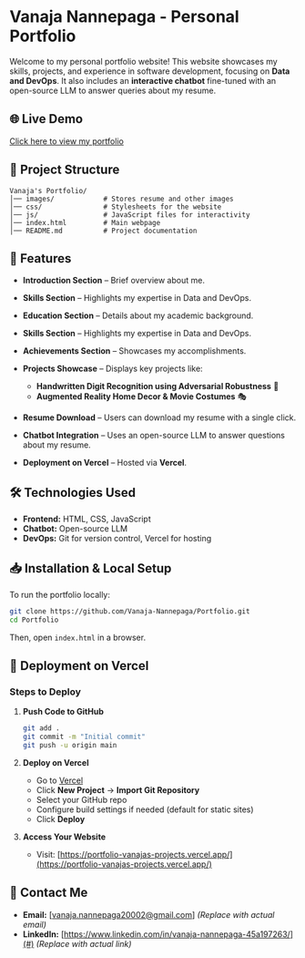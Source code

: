 # Vanaja Nannepaga - Personal Portfolio

Welcome to my personal portfolio website! This website showcases my skills, projects, and experience in software development, focusing on **Data and DevOps**. It also includes an **interactive chatbot** fine-tuned with an open-source LLM to answer queries about my resume.

## 🌐 Live Demo
[Click here to view my portfolio](https://portfolio-vanajas-projects.vercel.app/)

## 📂 Project Structure
```
Vanaja's Portfolio/
│── images/            # Stores resume and other images
│── css/               # Stylesheets for the website
│── js/                # JavaScript files for interactivity
│── index.html         # Main webpage
│── README.md          # Project documentation
```

## 🚀 Features
- **Introduction Section** – Brief overview about me.
- **Skills Section** – Highlights my expertise in Data and DevOps.
- **Education Section** – Details about my academic background.

- **Skills Section** – Highlights my expertise in Data and DevOps.

- **Achievements Section** – Showcases my accomplishments.
- **Projects Showcase** – Displays key projects like:
  - **Handwritten Digit Recognition using Adversarial Robustness** 🔢
  - **Augmented Reality Home Decor & Movie Costumes** 🎭
- **Resume Download** – Users can download my resume with a single click.
- **Chatbot Integration** – Uses an open-source LLM to answer questions about my resume.
- **Deployment on Vercel** – Hosted via **Vercel**.

## 🛠️ Technologies Used
- **Frontend:** HTML, CSS, JavaScript
- **Chatbot:** Open-source LLM
- **DevOps:** Git for version control, Vercel for hosting

## 📥 Installation & Local Setup
To run the portfolio locally:
```sh
git clone https://github.com/Vanaja-Nannepaga/Portfolio.git
cd Portfolio
```
Then, open `index.html` in a browser.

## 🚀 Deployment on Vercel
### Steps to Deploy
1. **Push Code to GitHub**
   ```sh
   git add .
   git commit -m "Initial commit"
   git push -u origin main
   ```
2. **Deploy on Vercel**
   - Go to [Vercel](https://vercel.com/)
   - Click **New Project** → **Import Git Repository**
   - Select your GitHub repo
   - Configure build settings if needed (default for static sites)
   - Click **Deploy**

3. **Access Your Website**
   - Visit: [https://portfolio-vanajas-projects.vercel.app/](https://portfolio-vanajas-projects.vercel.app/)


## 📧 Contact Me
- **Email:** [vanaja.nannepaga20002@gmail.com] *(Replace with actual email)*
- **LinkedIn:** [https://www.linkedin.com/in/vanaja-nannepaga-45a197263/](#) *(Replace with actual link)*


